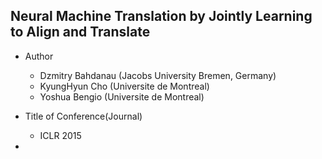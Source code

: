 ## Neural Machine Translation by Jointly Learning to Align and Translate

* Author
  + Dzmitry Bahdanau (Jacobs University Bremen, Germany)
  + KyungHyun Cho (Universite de Montreal)
  + Yoshua Bengio (Universite de Montreal)
  
* Title of Conference(Journal)
  + ICLR 2015
  
* 
